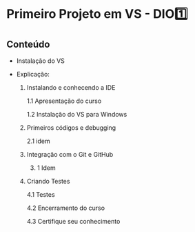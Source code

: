 # Primeiro Projeto em VS - DIO:one:

## Conteúdo

* Instalação do VS

* Explicação: 

     1. Instalando e conhecendo a IDE

        1.1 Apresentação do curso

        1.2 Instalação do VS para Windows

     2. Primeiros códigos e debugging

        2.1 idem

     3. Integração com o Git e GitHub

        3. 1 Idem

     4. Criando Testes

        4.1 Testes

        4.2 Encerramento do curso

        4.3 Certifique seu conhecimento
